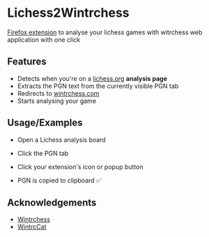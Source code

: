 
# Lichess2Wintrchess

[Firefox extension](https://addons.mozilla.org/en-US/firefox/addon/lichess2wintrchess/) to analyse your lichess games with witrchess web application with one click


## Features

- Detects when you're on a [lichess.org](https://lichess.org) **analysis page**
- Extracts the PGN text from the currently visible PGN tab
- Redirects to [wintrchess.com](https://wintrchess.com)
- Starts analysing your game


## Usage/Examples

- Open a Lichess analysis board

- Click the PGN tab

- Click your extension's icon or popup button

- PGN is copied to clipboard ✅


## Acknowledgements

 - [Wintrchess](https://wintrchess.com/analysis)
 - [WintrcCat](https://wintrcat.uk/)

